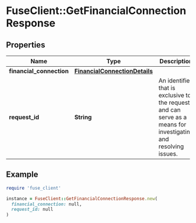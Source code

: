# FuseClient::GetFinancialConnectionResponse

## Properties

| Name | Type | Description | Notes |
| ---- | ---- | ----------- | ----- |
| **financial_connection** | [**FinancialConnectionDetails**](FinancialConnectionDetails.md) |  |  |
| **request_id** | **String** | An identifier that is exclusive to the request and can serve as a means for investigating and resolving issues. |  |

## Example

```ruby
require 'fuse_client'

instance = FuseClient::GetFinancialConnectionResponse.new(
  financial_connection: null,
  request_id: null
)
```

